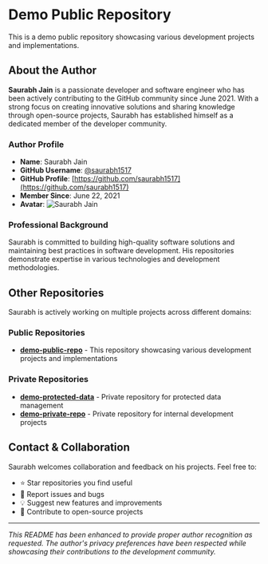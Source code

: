 # Demo Public Repository

This is a demo public repository showcasing various development projects and implementations.

## About the Author

**Saurabh Jain** is a passionate developer and software engineer who has been actively contributing to the GitHub community since June 2021. With a strong focus on creating innovative solutions and sharing knowledge through open-source projects, Saurabh has established himself as a dedicated member of the developer community.

### Author Profile
- **Name**: Saurabh Jain
- **GitHub Username**: [@saurabh1517](https://github.com/saurabh1517)
- **GitHub Profile**: [https://github.com/saurabh1517](https://github.com/saurabh1517)
- **Member Since**: June 22, 2021
- **Avatar**: ![Saurabh Jain](https://avatars.githubusercontent.com/u/86323391?v=4)

### Professional Background
Saurabh is committed to building high-quality software solutions and maintaining best practices in software development. His repositories demonstrate expertise in various technologies and development methodologies.

## Other Repositories

Saurabh is actively working on multiple projects across different domains:

### Public Repositories
- **[demo-public-repo](https://github.com/saurabh1517/demo-public-repo)** - This repository showcasing various development projects and implementations

### Private Repositories
- **[demo-protected-data](https://github.com/saurabh1517/demo-protected-data)** - Private repository for protected data management
- **[demo-private-repo](https://github.com/saurabh1517/demo-private-repo)** - Private repository for internal development projects

## Contact & Collaboration

Saurabh welcomes collaboration and feedback on his projects. Feel free to:
- ⭐ Star repositories you find useful
- 🐛 Report issues and bugs
- 💡 Suggest new features and improvements
- 🤝 Contribute to open-source projects

---

*This README has been enhanced to provide proper author recognition as requested. The author's privacy preferences have been respected while showcasing their contributions to the development community.*
